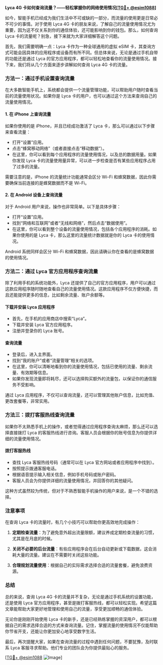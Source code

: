 **Lyca 4G 卡如何查询流量？——轻松掌握你的网络使用情况[[TG💪+ @esim1088](https://t.me/s/esim1088)]**

如今，智能手机已经成为我们生活中不可或缺的一部分，而流量的使用更是日常必不可少的事情。对于使用 Lyca 4G 卡的朋友来说，了解自己的流量使用情况尤为重要，因为这不仅关系到你的通信体验，还可能影响到你的钱包。那么，如何查询 Lyca 卡的流量呢？别急，接下来就为大家详细解答这个问题。

首先，我们需要明确一点：Lyca 卡作为一种全球通用的虚拟 eSIM 卡，其查询方式可能会因具体的应用程序或设备而有所不同。但总体来说，无论是通过手机自带的功能还是通过 Lyca 的官方应用程序，都可以轻松地查看你的流量使用情况。接下来，我们将从几个方面来逐步讲解如何查询 Lyca 4G 卡的流量。

### 方法一：通过手机设置查询流量

在大多数智能手机上，系统都会提供一个流量管理功能，可以帮助用户随时查看当前的流量使用状况。如果你是 Lyca 卡的用户，也可以通过这个方法来查询自己的流量使用情况。

#### 1. 在 iPhone 上查询流量

如果你使用的是 iPhone，并且已经成功激活了 Lyca 卡，那么可以通过以下步骤来查看流量：

- 打开“设置”应用。
- 点击“蜂窝移动网络”（或者直接点击“移动数据”）。
- 在这里，你可以看到每个应用程序的流量使用情况，以及总的数据用量。如果你发现 Lyca 卡的流量使用量异常，可以进一步检查是否有某些应用程序占用了过多的流量。

需要注意的是，iPhone 的流量统计功能通常会区分 Wi-Fi 和蜂窝数据，因此你需要确保当前连接的是蜂窝数据而不是 Wi-Fi。

#### 2. 在 Android 设备上查询流量

对于 Android 用户来说，操作也非常简单。以下是具体步骤：

- 打开“设置”应用。
- 找到“网络和互联网”或者“无线和网络”，然后点击“数据使用”。
- 在这里，你可以看到整个设备的流量使用情况，包括各个应用程序的消耗。如果你使用的是 Lyca 卡，那么这里的流量统计数据就是你的 Lyca 卡的使用情况。

Android 系统同样会区分 Wi-Fi 和蜂窝数据，因此请确认你在查看的是蜂窝数据的使用情况。

### 方法二：通过 Lyca 官方应用程序查询流量

除了利用手机的系统功能外，Lyca 还提供了自己的官方应用程序，用户可以通过这款应用程序随时随地查看自己的流量使用情况。这款应用程序不仅方便快捷，而且还能提供更多的信息，比如剩余流量、账户余额等。

#### 下载并安装 Lyca 应用程序

- 首先，在手机的应用商店中搜索“Lyca”。
- 下载并安装 Lyca 官方应用程序。
- 注册并登录你的 Lyca 账号。

#### 查询流量

- 登录后，进入主界面。
- 找到“我的账户”或者“流量管理”相关的选项。
- 在这里，你可以清晰地看到你的流量使用情况，包括已使用的流量、剩余流量、有效期等信息。
- 如果你发现流量即将耗尽，还可以选择购买额外的流量包，以保证你的通信服务不受影响。

通过 Lyca 应用程序，不仅可以查询流量，还可以管理其他账户信息，比如充值、更改套餐等，非常实用。

### 方法三：拨打客服热线查询流量

如果你不太熟悉手机上的操作，或者觉得通过应用程序查询太麻烦，那么还可以选择直接拨打 Lyca 的客服热线进行咨询。客服人员会根据你的账号信息为你提供详细的流量使用情况。

#### 拨打客服热线

- 查找 Lyca 客服热线号码（通常可以在 Lyca 官方网站或者应用程序中找到）。
- 按照提示拨通客服电话。
- 根据语音提示输入相关信息，例如手机号码或账户密码。
- 客服人员会为你提供详细的流量使用情况，并回答你的其他疑问。

这种方式虽然较为传统，但对于不熟悉智能手机操作的用户来说，是一个不错的选择。

### 注意事项

在查询 Lyca 卡的流量时，有几个小技巧可以帮助你更高效地完成操作：

1. **定期检查流量**：为了避免意外超出流量限额，建议养成定期检查流量的习惯，尤其是在月底的时候。
   
2. **关闭不必要的后台流量**：有些应用程序会在后台自动更新或下载数据，这会消耗大量的流量。建议在不需要时关闭这些功能。

3. **合理规划流量使用**：根据自己的实际需求选择合适的流量套餐，避免浪费资源。

### 总结

总的来说，查询 Lyca 4G 卡的流量并不复杂，无论是通过手机系统的设置功能，还是使用 Lyca 官方应用程序，甚至是拨打客服热线，都可以轻松实现。希望这篇文章能帮助大家更好地管理和使用自己的流量，享受更加顺畅的通信体验。

无论你是刚刚开始使用 Lyca 卡的新手，还是已经熟练掌握的资深用户，都可以根据自己的需求选择合适的方式来查询流量。记住，掌握流量的使用情况不仅能帮助你节省开支，还能让你更加安心地享受数字生活。

最后，再次提醒大家，如果在查询流量的过程中遇到任何问题，不要犹豫，及时联系 Lyca 客服寻求帮助。他们专业的团队会为你提供最贴心的服务。

[[TG💪+ @esim1088](https://t.me/s/esim1088) ![Image](https://i.postimg.cc/4NQfJmqS/Snipaste-2025-05-13-00-14-12.png)]